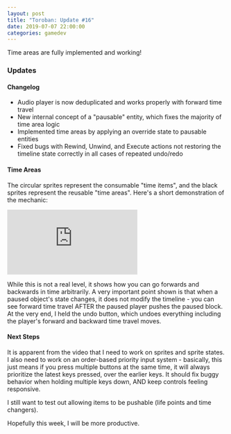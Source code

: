 ```yaml
---
layout: post
title: "Toroban: Update #16"
date: 2019-07-07 22:00:00
categories: gamedev
---
```


Time areas are fully implemented and working!

### Updates

#### Changelog

* Audio player is now deduplicated and works properly with forward time travel
* New internal concept of a "pausable" entity, which fixes the majority of time area logic
* Implemented time areas by applying an override state to pausable entities
* Fixed bugs with Rewind, Unwind, and Execute actions not restoring the timeline state correctly in all cases of repeated undo/redo

#### Time Areas

The circular sprites represent the consumable "time items", and the black sprites represent the reusable "time areas". Here's a short demonstration of the mechanic:

<iframe class="youtube-embed" src="https://www.youtube.com/embed/-aQULn3MjIY" frameborder="0" allow="accelerometer; autoplay; encrypted-media; gyroscope; picture-in-picture" allowfullscreen></iframe>

While this is not a real level, it shows how you can go forwards and backwards in time arbitrarily. A very important point shown is that when a paused object's state changes, it does not modify the timeline - you can see forward time travel AFTER the paused player pushes the paused block. At the very end, I held the undo button, which undoes everything including the player's forward and backward time travel moves.

#### Next Steps

It is apparent from the video that I need to work on sprites and sprite states. I also need to work on an order-based priority input system - basically, this just means if you press multiple buttons at the same time, it will always prioritize the latest keys pressed, over the earlier keys. It should fix buggy behavior when holding multiple keys down, AND keep controls feeling responsive.

I still want to test out allowing items to be pushable (life points and time changers).

Hopefully this week, I will be more productive.
